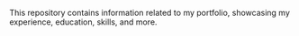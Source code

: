 
This repository contains information related to my portfolio, showcasing my experience, education, skills, and more.